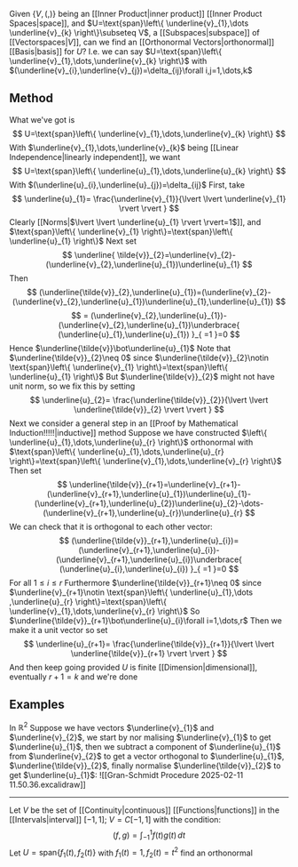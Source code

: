 Given $\left\{ V,(,) \right\}$ being an [[Inner Product|inner product]] [[Inner Product Spaces|space]], and $U=\text{span}\left\{ \underline{v}_{1},\dots \underline{v}_{k} \right\}\subseteq V$, a [[Subspaces|subspace]] of [[Vectorspaces|$V$]], can we find an [[Orthonormal Vectors|orthonormal]] [[Basis|basis]] for $U$?
I.e. we can say $U=\text{span}\left\{ \underline{v}_{1},\dots,\underline{v}_{k} \right\}$ with $(\underline{v}_{i},\underline{v}_{j})=\delta_{ij}\forall i,j=1,\dots,k$
## Method
What we've got is 
$$
U=\text{span}\left\{ \underline{v}_{1},\dots,\underline{v}_{k} \right\}
$$
With $\underline{v}_{1},\dots,\underline{v}_{k}$ being [[Linear Independence|linearly independent]], we want 
$$
U=\text{span}\left\{ \underline{u}_{1},\dots,\underline{u}_{k} \right\}
$$
With $(\underline{u}_{i},\underline{u}_{j})=\delta_{ij}$
First, take 
$$
\underline{u}_{1}= \frac{\underline{v}_{1}}{\lvert \lvert \underline{v}_{1} \rvert \rvert }
$$
Clearly [[Norms|$\lvert \lvert \underline{u}_{1} \rvert \rvert=1$]], and $\text{span}\left\{ \underline{v}_{1} \right\}=\text{span}\left\{ \underline{u}_{1} \right\}$
Next set
$$
\underline{ \tilde{v}}_{2}=\underline{v}_{2}-(\underline{v}_{2},\underline{u}_{1})\underline{u}_{1}
$$
Then
$$
(\underline{\tilde{v}}_{2},\underline{u}_{1})=(\underline{v}_{2}-(\underline{v}_{2},\underline{u}_{1})\underline{u}_{1},\underline{u}_{1})
$$
$$
= (\underline{v}_{2},\underline{u}_{1})-(\underline{v}_{2},\underline{u}_{1})\underbrace{ (\underline{u}_{1},\underline{u}_{1}) }_{ =1 }=0
$$
Hence $\underline{\tilde{v}}\bot\underline{u}_{1}$
Note that $\underline{\tilde{v}}_{2}\neq 0$ since $\underline{\tilde{v}}_{2}\notin \text{span}\left\{ \underline{v}_{1} \right\}=\text{span}\left\{ \underline{u}_{1} \right\}$
But $\underline{\tilde{v}}_{2}$ might not have unit norm, so we fix this by setting 
$$
\underline{u}_{2}= \frac{\underline{\tilde{v}}_{2}}{\lvert \lvert \underline{\tilde{v}}_{2} \rvert \rvert }
$$
Next we consider a general step in an [[Proof by Mathematical Induction!!!!!|inductive]] method
Suppose we have constructed $\left\{ \underline{u}_{1},\dots,\underline{u}_{r} \right\}$ orthonormal with $\text{span}\left\{ \underline{u}_{1},\dots,\underline{u}_{r} \right\}=\text{span}\left\{ \underline{v}_{1},\dots,\underline{v}_{r} \right\}$
Then set
$$
\underline{\tilde{v}}_{r+1}=\underline{v}_{r+1}-(\underline{v}_{r+1},\underline{u}_{1})\underline{u}_{1}-(\underline{v}_{r+1},\underline{u}_{2})\underline{u}_{2}-\dots-(\underline{v}_{r+1},\underline{u}_{r})\underline{u}_{r}
$$
We can check that it is orthogonal to each other vector:
$$
(\underline{\tilde{v}}_{r+1},\underline{u}_{i})=(\underline{v}_{r+1},\underline{u}_{i})-(\underline{v}_{r+1},\underline{u}_{i})\underbrace{ (\underline{u}_{i},\underline{u}_{i}) }_{ =1 }=0
$$
For all $1\leq i\leq r$
Furthermore $\underline{\tilde{v}}_{r+1}\neq 0$ since $\underline{v}_{r+1}\notin \text{span}\left\{ \underline{u}_{1},\dots ,\underline{u}_{r} \right\}=\text{span}\left\{ \underline{v}_{1},\dots,\underline{v}_{r} \right\}$
So $\underline{\tilde{v}}_{r+1}\bot\underline{u}_{i}\forall i=1,\dots,r$
Then we make it a unit vector so set
$$
\underline{u}_{r+1}= \frac{\underline{\tilde{v}}_{r+1}}{\lvert \lvert \underline{\tilde{v}}_{r+1} \rvert \rvert }
$$
And then keep going provided $U$ is finite [[Dimension|dimensional]], eventually $r+1=k$ and we're done
## Examples
In $\mathbb{R}^{2}$
Suppose we have vectors $\underline{v}_{1}$ and $\underline{v}_{2}$, we start by nor malising $\underline{v}_{1}$ to get $\underline{u}_{1}$, then we subtract a component of $\underline{u}_{1}$ from $\underline{v}_{2}$ to get a vector orthogonal to $\underline{u}_{1}$, $\underline{\tilde{v}}_{2}$, finally normalise $\underline{\tilde{v}}_{2}$ to get $\underline{u}_{1}$:
![[Gran-Schmidt Procedure 2025-02-11 11.50.36.excalidraw]]
___
Let $V$ be the set of [[Continuity|continuous]] [[Functions|functions]] in the [[Intervals|interval]] $[-1,1]$; $V=C[-1,1]$ with the condition:
$$
(f,g)=\int_{-1}^{1} f(t)g(t) \, dt 
$$
Let $U=\text{span}\left\{ f_{1}(t),f_{2}(t) \right\}$ with $f_{1}(t)=1,f_{2}(t)=t^{2}$ find an orthonormal

